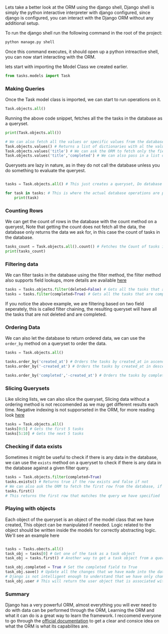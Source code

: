 Lets take a better look at the ORM using the django shell, Django shell is simply the python interactive interpreter with django configured, since django is configured, you can interact with the Django ORM without any additional setup.

To run the django shell run the following command in the root of the project:

```bash
python manage.py shell
```

Once this command executes, it should open up a python intreactive shell, you can now start interacting with the ORM.

lets start with importing the Model Class we created earlier.

```python
from tasks.models import Task
```

### Making Queries

Once the Task model class is imported, we can start to run operations on it.

```python
Task.objects.all()
```

Running the above code snippet, fetches all the the tasks in the database as a queryset.

```python
print(Task.objects.all())

# We can also fetch all the values or specific values from the database using the values method.
Task.objects.values() # Returns a list of dictionaries with al the values as keys, Note that this fetches all the attributes of a task
Task.objects.values('title') # We can ask the ORM to fetch only the fields that we require only
Task.objects.values('title','completed') # We can also pass in a list of fields to fetch
```

Querysets are lazy in nature, as in they do not call the database unless you do something to evaluate the queryest.

```python

tasks = Task.objects.all() # This just creates a queryset, Do database operations are performed here

for task in tasks: # This is where the actual database operations are performed, The queryset is evaluated here
    print(task)
```

### Counting Rows

We can get the count of rows in the database with the count method on a queryest, Note that getting the count does not fetch all the data, the database only returns the data we ask for, in this case the count of tasks in the database.

```python
tasks_count = Task.objects.all().count() # Fetches the Count of tasks in the database
print(tasks_count)
```

### Filtering data

We can filter tasks in the database using the filter method, the filter method also supports field lookups, more details are available [here](https://docs.djangoproject.com/en/4.0/ref/models/querysets/#field-lookups)

```python
tasks = Tasks.objects.filter(deleted=False) # Gets all the tasks that are not deleted
tasks = tasks.filter(completed=True) # Gets all the tasks that are completed
```

If you notice the above example, we are filtering based on two field seperately, this is called filter chaining, the resulting queryset will have all the tasks that are not deleted and are completed.

### Ordering Data

We can also let the database to return ordered data, we can use the `order_by` method on a queryset to order the data.

```python
tasks = Task.objects.all()

tasks.order_by('created_at') # Orders the tasks by created_at in ascending mode
tasks.order_by('-created_at') # Orders the tasks by created_at in descending mode

tasks.order_by('completed','-created_at') # Orders the tasks by completed ascending and then for rows with the same completed value, use created_at in descending mode
```

### Slicing Querysets

Like slicing lists, we can also slice the queryset, Slicing data without a ordering method is not reccomended as we may get different results each time. Negative indexing is not supporseted in the ORM, for more reading look [here](https://docs.djangoproject.com/en/4.0/topics/db/queries/#limiting-querysets)

```python
tasks = Task.objects.all()
tasks[0:5] # Gets the first 5 tasks
tasks[5:10] # Gets the next 5 tasks
```

### Checking if data exists

Sometimes it might be useful to check if there is any data in the database, we can use the `exists` method on a queryset to check if there is any data in the database against a given filter query.

```python
tasks = Task.objects.filter(completed=True)
tasks.exists() # Returns true if the row exists and false if not
# We can also ask the ORM to fetch the first row from the database, if the row does not exist the method will return None
tasks.first()
# This returns the first row that matches the query we have specified
```

### Playing with objects

Each object of the queryset is an object of the model class that we have created, This object can be manipulated if needed. Logic related to the object should be written inside the models for correctly abstracting logic. We'll see an example here

```python

tasks = Tasks.obects.all()
task_obj = tasks[0] # Get one of the task as a task object
task_obj = tasks.first() # Another way to get a task object from a queryset, This particular method get the first row from the database

task_obj.completed = True # Set the completed field to True
task_obj.save() # Update all the changes that we have made into the database. In our case it updates the completed field to True
# Django is not intelligent enough to understand that we have only changed the completed value, So instead it updates all the values with what it knows last, This is one of the reasons why the update method that we looked at earlier is better.
task_obj.user # This will return the user object that is associated with the task object, This object can again be manipulated and saved.
```

### Summary

Django has a very powerful ORM, almost everything you will ever need to do with data can be performed through the ORM, Learning the ORM and what it can do is a great way to learn the framework. I reccomend everyone to go through the [official documentation](https://docs.djangoproject.com/en/4.0/ref/models/querysets/) to get a clear and consice idea on what the ORM is what its capabilites are.
